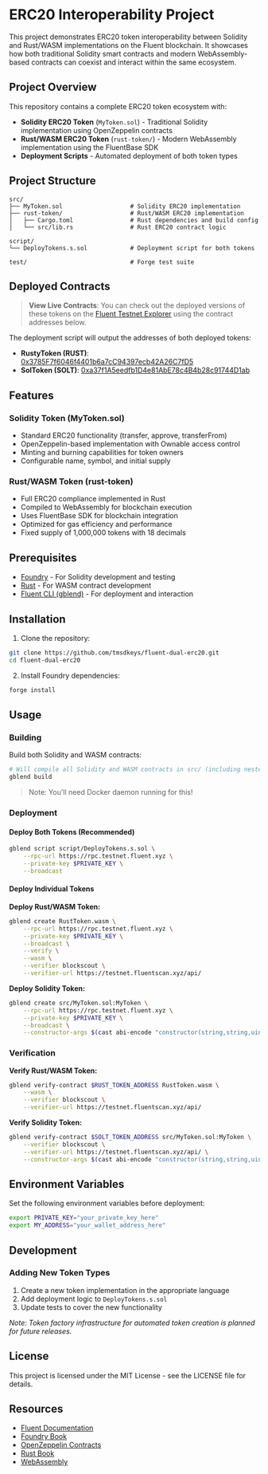 # ERC20 Interoperability Project

This project demonstrates ERC20 token interoperability between Solidity and Rust/WASM implementations on the Fluent blockchain. It showcases how both traditional Solidity smart contracts and modern WebAssembly-based contracts can coexist and interact within the same ecosystem.

## Project Overview

This repository contains a complete ERC20 token ecosystem with:

- **Solidity ERC20 Token** (`MyToken.sol`) - Traditional Solidity implementation using OpenZeppelin contracts
- **Rust/WASM ERC20 Token** (`rust-token/`) - Modern WebAssembly implementation using the FluentBase SDK
- **Deployment Scripts** - Automated deployment of both token types

## Project Structure

```
src/
├── MyToken.sol                   # Solidity ERC20 implementation
├── rust-token/                   # Rust/WASM ERC20 implementation
│   ├── Cargo.toml                # Rust dependencies and build config
│   └── src/lib.rs                # Rust ERC20 contract logic

script/
└── DeployTokens.s.sol            # Deployment script for both tokens

test/                             # Forge test suite
```

## Deployed Contracts

> **View Live Contracts**: You can check out the deployed versions of these tokens on the [Fluent Testnet Explorer](https://testnet.fluentscan.xyz) using the contract addresses below.

The deployment script will output the addresses of both deployed tokens:

- **RustyToken (RUST)**: [0x3785F7f6046f4401b6a7cC94397ecb42A26C7fD5](https://testnet.fluentscan.xyz/address/0x3785F7f6046f4401b6a7cC94397ecb42A26C7fD5)
- **SolToken (SOLT)**: [0xa37f1A5eedfb1D4e81AbE78c4B4b28c91744D1ab](https://testnet.fluentscan.xyz/address/0xa37f1A5eedfb1D4e81AbE78c4B4b28c91744D1ab)

## Features

### Solidity Token (MyToken.sol)

- Standard ERC20 functionality (transfer, approve, transferFrom)
- OpenZeppelin-based implementation with Ownable access control
- Minting and burning capabilities for token owners
- Configurable name, symbol, and initial supply

### Rust/WASM Token (rust-token)

- Full ERC20 compliance implemented in Rust
- Compiled to WebAssembly for blockchain execution
- Uses FluentBase SDK for blockchain integration
- Optimized for gas efficiency and performance
- Fixed supply of 1,000,000 tokens with 18 decimals

## Prerequisites

- [Foundry](https://getfoundry.sh/) - For Solidity development and testing
- [Rust](https://rustup.rs/) - For WASM contract development
- [Fluent CLI (gblend)](https://docs.fluent.xyz/gblend/installation) - For deployment and interaction

## Installation

1. Clone the repository:
```bash
git clone https://github.com/tmsdkeys/fluent-dual-erc20.git
cd fluent-dual-erc20
```

2. Install Foundry dependencies:
```bash
forge install
```

## Usage

### Building

Build both Solidity and WASM contracts:
```bash
# Will compile all Solidity and WASM contracts in src/ (including nested)
gblend build
```

> Note: You'll need Docker daemon running for this!

### Deployment

#### Deploy Both Tokens (Recommended)

```bash
gblend script script/DeployTokens.s.sol \
    --rpc-url https://rpc.testnet.fluent.xyz \
    --private-key $PRIVATE_KEY \
    --broadcast
```

#### Deploy Individual Tokens

**Deploy Rust/WASM Token:**

```bash
gblend create RustToken.wasm \
    --rpc-url https://rpc.testnet.fluent.xyz \
    --private-key $PRIVATE_KEY \
    --broadcast \
    --verify \
    --wasm \
    --verifier blockscout \
    --verifier-url https://testnet.fluentscan.xyz/api/
```

**Deploy Solidity Token:**

```bash
gblend create src/MyToken.sol:MyToken \
    --rpc-url https://rpc.testnet.fluent.xyz \
    --private-key $PRIVATE_KEY \
    --broadcast \
    --constructor-args $(cast abi-encode "constructor(string,string,uint256,address)" "SolToken" "SOLT" 5000000 $MY_ADDRESS)
```

### Verification

**Verify Rust/WASM Token:**

```bash
gblend verify-contract $RUST_TOKEN_ADDRESS RustToken.wasm \
    --wasm \
    --verifier blockscout \
    --verifier-url https://testnet.fluentscan.xyz/api/
```

**Verify Solidity Token:**

```bash
gblend verify-contract $SOLT_TOKEN_ADDRESS src/MyToken.sol:MyToken \
    --verifier blockscout \
    --verifier-url https://testnet.fluentscan.xyz/api/ \
    --constructor-args $(cast abi-encode "constructor(string,string,uint256,address)" "SolToken" "SOLT" 5000000 $MY_ADDRESS)
```

## Environment Variables

Set the following environment variables before deployment:

```bash
export PRIVATE_KEY="your_private_key_here"
export MY_ADDRESS="your_wallet_address_here"
```

## Development

### Adding New Token Types

1. Create a new token implementation in the appropriate language
2. Add deployment logic to `DeployTokens.s.sol`
3. Update tests to cover the new functionality

*Note: Token factory infrastructure for automated token creation is planned for future releases.*

## License

This project is licensed under the MIT License - see the LICENSE file for details.

## Resources

- [Fluent Documentation](https://docs.fluent.xyz/)
- [Foundry Book](https://getfoundry.sh/forge/overview)
- [OpenZeppelin Contracts](https://docs.openzeppelin.com/contracts/)
- [Rust Book](https://doc.rust-lang.org/book/)
- [WebAssembly](https://webassembly.org/)
